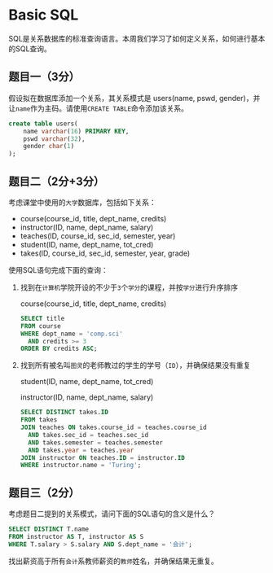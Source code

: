 # Basic SQL



SQL是关系数据库的标准查询语言。本周我们学习了如何定义关系，如何进行基本的SQL查询。



## 题目一（3分）

假设拟在数据库添加一个关系，其关系模式是 users(name, pswd, gender)，并让`name`作为主码。请使用`CREATE TABLE`命令添加该关系。

```sql
create table users(
    name varchar(16) PRIMARY KEY,
    pswd varchar(32),
    gender char(1)
);
```



## 题目二（2分+3分）

考虑课堂中使用的`大学`数据库，包括如下关系：

- course(course_id, title, dept_name, credits)
- instructor(ID, name, dept_name, salary)
- teaches(ID, course_id, sec_id, semester, year)
- student(ID, name, dept_name, tot_cred)
- takes(ID, course_id, sec_id, semester, year, grade)

使用SQL语句完成下面的查询：

1. 找到在`计算机`学院开设的不少于`3`个`学分`的课程，并按`学分`进行升序排序

   course(course_id, title, dept_name, credits)

   ```sql
   SELECT title
   FROM course
   WHERE dept_name = 'comp.sci'
     AND credits >= 3
   ORDER BY credits ASC;
   ```

2. 找到所有被名叫`图灵`的老师教过的学生的学号（`ID`），并确保结果没有重复

   student(ID, name, dept_name, tot_cred)

   instructor(ID, name, dept_name, salary)

   ```sql
   SELECT DISTINCT takes.ID
   FROM takes
   JOIN teaches ON takes.course_id = teaches.course_id
     AND takes.sec_id = teaches.sec_id
     AND takes.semester = teaches.semester
     AND takes.year = teaches.year
   JOIN instructor ON teaches.ID = instructor.ID
   WHERE instructor.name = 'Turing';
   ```

   



## 题目三（2分）



考虑题目二提到的关系模式，请问下面的SQL语句的含义是什么？

```sql
SELECT DISTINCT T.name
FROM instructor AS T, instructor AS S
WHERE T.salary > S.salary AND S.dept_name = '会计';
```

找出薪资高于所有`会计`系教师薪资的`教师`姓名，并确保结果无重复。